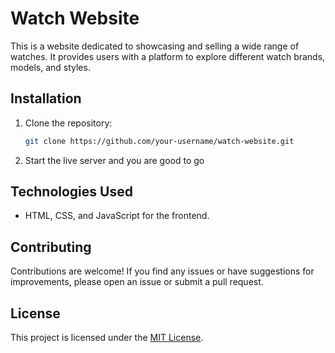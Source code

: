 # Watch Website

This is a website dedicated to showcasing and selling a wide range of watches. It provides users with a platform to explore different watch brands, models, and styles.

## Installation

1. Clone the repository:

    ```bash
    git clone https://github.com/your-username/watch-website.git
    ```

2. Start the live server and you are good to go

## Technologies Used

- HTML, CSS, and JavaScript for the frontend.

## Contributing

Contributions are welcome! If you find any issues or have suggestions for improvements, please open an issue or submit a pull request.

## License

This project is licensed under the [MIT License](LICENSE).
